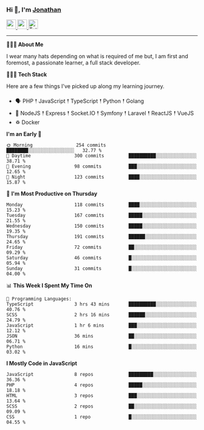 ### Hi 👋, I'm [Jonathan](https://jonathan-d.ch) 

<p>
  <a href="https://www.linkedin.com/in/jdebetaz">
    <img src="https://img.shields.io/badge/linkedin-%230077B5.svg?&style=for-the-badge&logo=linkedin&logoColor=white" height=25>
  </a>
  <a href="https://www.instagram.com/jdebetaz/">
    <img src="https://img.shields.io/badge/instagram-%23E4405F.svg?&style=for-the-badge&logo=instagram&logoColor=white" height=25>
  </a>
  <a href="https://wakatime.com/@5c95ead1-71ee-4ecc-9a32-6c2b293dd432">
    <img src="https://wakatime.com/badge/user/5c95ead1-71ee-4ecc-9a32-6c2b293dd432.svg?style=for-the-badge" height=25 alt="Total time coded since Aug 23 2019" />
  </a>
</p>

-------

**🙋🏻‍♂️ About Me** 

<p>I wear many hats depending on what is required of me but, I am first and foremost, a passionate learner, a full stack developer.</p>

**👨🏻‍💻 Tech Stack** 

<p>Here are a few things I've picked up along my learning journey.</p>

- 🗣 PHP 𒑰 JavaScript 𒑰 TypeScript 𒑰 Python 𒑰 Golang
- 🎒 NodeJS 𒑰 Express 𒑰 Socket.IO 𒑰 Symfony 𒑰 Laravel 𒑰 ReactJS 𒑰 VueJS
- ♽ Docker

<!--START_SECTION:waka-->
**I'm an Early 🐤** 

```text
🌞 Morning                254 commits         ████████░░░░░░░░░░░░░░░░░   32.77 % 
🌆 Daytime                300 commits         ██████████░░░░░░░░░░░░░░░   38.71 % 
🌃 Evening                98 commits          ███░░░░░░░░░░░░░░░░░░░░░░   12.65 % 
🌙 Night                  123 commits         ████░░░░░░░░░░░░░░░░░░░░░   15.87 % 
```
📅 **I'm Most Productive on Thursday** 

```text
Monday                   118 commits         ████░░░░░░░░░░░░░░░░░░░░░   15.23 % 
Tuesday                  167 commits         █████░░░░░░░░░░░░░░░░░░░░   21.55 % 
Wednesday                150 commits         █████░░░░░░░░░░░░░░░░░░░░   19.35 % 
Thursday                 191 commits         ██████░░░░░░░░░░░░░░░░░░░   24.65 % 
Friday                   72 commits          ██░░░░░░░░░░░░░░░░░░░░░░░   09.29 % 
Saturday                 46 commits          █░░░░░░░░░░░░░░░░░░░░░░░░   05.94 % 
Sunday                   31 commits          █░░░░░░░░░░░░░░░░░░░░░░░░   04.00 % 
```


📊 **This Week I Spent My Time On** 

```text
💬 Programming Languages: 
TypeScript               3 hrs 43 mins       ██████████░░░░░░░░░░░░░░░   40.76 % 
SCSS                     2 hrs 16 mins       ██████░░░░░░░░░░░░░░░░░░░   24.79 % 
JavaScript               1 hr 6 mins         ███░░░░░░░░░░░░░░░░░░░░░░   12.12 % 
JSON                     36 mins             ██░░░░░░░░░░░░░░░░░░░░░░░   06.71 % 
Python                   16 mins             █░░░░░░░░░░░░░░░░░░░░░░░░   03.02 % 
```

**I Mostly Code in JavaScript** 

```text
JavaScript               8 repos             █████████░░░░░░░░░░░░░░░░   36.36 % 
PHP                      4 repos             █████░░░░░░░░░░░░░░░░░░░░   18.18 % 
HTML                     3 repos             ███░░░░░░░░░░░░░░░░░░░░░░   13.64 % 
SCSS                     2 repos             ██░░░░░░░░░░░░░░░░░░░░░░░   09.09 % 
CSS                      1 repo              █░░░░░░░░░░░░░░░░░░░░░░░░   04.55 % 
```




<!--END_SECTION:waka-->
